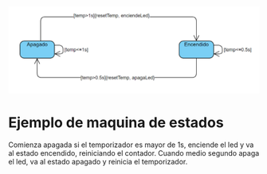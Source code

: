 ![](./resources/MaquinaEstados1.png)
# Ejemplo de maquina de estados

Comienza apagada si el temporizador es mayor de 1s, enciende el led y va al estado encendido, reiniciando el contador.
Cuando medio segundo apaga el led, va al estado apagado y reinicia el temporizador.